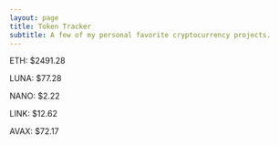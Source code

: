 ```yaml
---
layout: page
title: Token Tracker
subtitle: A few of my personal favorite cryptocurrency projects.
---
```


<!--BEGINCRYPTOINPUT-->
ETH: $2491.28

LUNA: $77.28

NANO: $2.22

LINK: $12.62

AVAX: $72.17

<!--ENDCRYPTOINPUT-->
